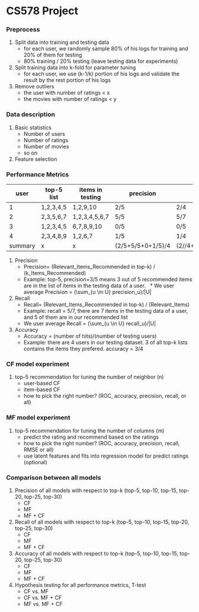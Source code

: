 # CS578 Project

### Preprocess
1. Split data into training and testing data
    * for each user, we randomly sample 80% of his logs for training and 20% of them for testing
    * 80% training / 20% testing (leave testing data for experiments)
2. Split training data into k-fold for parameter tuning
    * for each user, we use (k-1/k) portion of his logs and validate the result by the rest portion of his logs
3. Remove outliers
    * the user with number of ratings < x
    * the movies with number of ratings < y
  
### Data description
1. Basic statistics
    * Number of users
    * Number of ratings
    * Number of movies
    * so on
2. Feature selection

### Performance Metrics
| user    | top-5 list | items in testing | precision         | recall             | hit |
|---------|------------|------------------|-------------------|--------------------|-----|
| 1       | 1,2,3,4,5  | 1,2,9,10         | 2/5               | 2/4                | 1   |
| 2       | 2,3,5,6,7  | 1,2,3,4,5,6,7    | 5/5               | 5/7                | 1   |
| 3       | 1,2,3,4,5  | 6,7,8,9,10       | 0/5               | 0/5                | 0   |
| 4       | 2,3,4,8,9  | 1,2,6,7          | 1/5               | 1/4                | 1   |
| summary | x          | x                | (2/5+5/5+0+1/5)/4 | (2//4+5/7+0+1/4)/4 | 3/4 |

1. Precision
   * Precision= (Relevant_Items_Recommended in top-k) / (k_Items_Recommended)
   * Example: top-5, precision=3/5 means 3 out of 5 recommended items are in the list of items in the testing data of a user.
   * We user average Precision = (\sum_{u \in U} precision_u)/|U|
2. Recall
   * Recall= (Relevant_Items_Recommended in top-k) / (Relevant_Items)
   * Example: recall = 5/7, there are 7 items in the testing data of a user, and 5 of them are in our recommended list
   * We user average Recall = (\sum_{u \in U} recall_u)/|U|
3. Accuracy
   * Accuracy = (number of hits)/(number of testing users)
   * Example: there are 4 users in our testing dataset. 3 of all top-k lists contains the items they prefered. accuracy = 3/4
### CF model experiment
1. top-5 recommendation for tuning the number of neighbor (n)
    * user-based CF
    * item-based CF
    * how to pick the right number? (ROC, accuracy, precision, recall, or all)

### MF model experiment
1. top-5 recommendation for tuning the number of columns (m)
    * predict the rating and recommend based on the ratings
    * how to pick the right number? (ROC, accuracy, precision, recall, RMSE or all)
    * use latent features and fits into regression model for predict ratings (optional)

### Comparison between all models
1. Precision of all models with respect to top-k (top-5, top-10, top-15, top-20, top-25, top-30)
    * CF
    * MF 
    * MF + CF
2. Recall of all models with respect to top-k (top-5, top-10, top-15, top-20, top-25, top-30)
    * CF
    * MF 
    * MF + CF
3. Accuracy of all models with respect to top-k  (top-5, top-10, top-15, top-20, top-25, top-30)
    * CF
    * MF 
    * MF + CF
3. Hypothesis testing for all performance metrics, T-test
   * CF vs. MF
   * CF vs. MF + CF
   * MF vs. MF + CF
